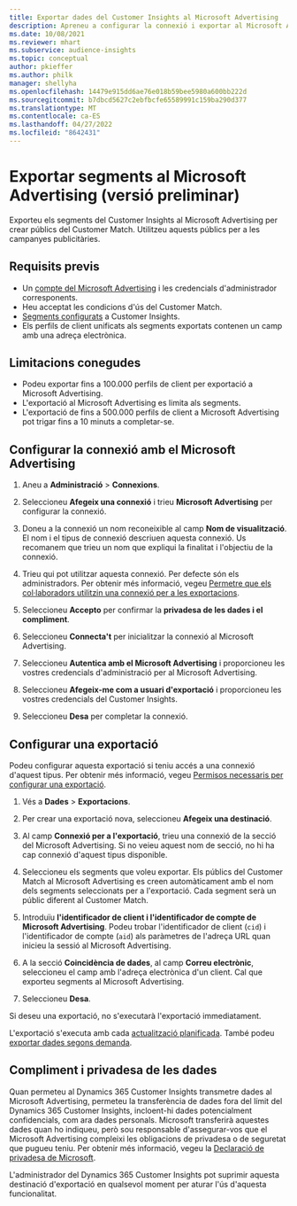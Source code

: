 ```yaml
---
title: Exportar dades del Customer Insights al Microsoft Advertising
description: Apreneu a configurar la connexió i exportar al Microsoft Advertising.
ms.date: 10/08/2021
ms.reviewer: mhart
ms.subservice: audience-insights
ms.topic: conceptual
author: pkieffer
ms.author: philk
manager: shellyha
ms.openlocfilehash: 14479e915dd6ae76e018b59bee5980a600bb222d
ms.sourcegitcommit: b7dbcd5627c2ebfbcfe65589991c159ba290d377
ms.translationtype: MT
ms.contentlocale: ca-ES
ms.lasthandoff: 04/27/2022
ms.locfileid: "8642431"
---
```

# <a name="export-segments-to-microsoft-advertising-preview"></a>Exportar segments al Microsoft Advertising (versió preliminar)

Exporteu els segments del Customer Insights al Microsoft Advertising per crear públics del Customer Match. Utilitzeu aquests públics per a les campanyes publicitàries.

## <a name="prerequisites"></a>Requisits previs

-   Un [compte del Microsoft Advertising](https://ads.microsoft.com/) i les credencials d'administrador corresponents.
-   Heu acceptat les condicions d'ús del Customer Match. 
-   [Segments configurats](segments.md) a Customer Insights.
-   Els perfils de client unificats als segments exportats contenen un camp amb una adreça electrònica.

## <a name="known-limitations"></a>Limitacions conegudes

- Podeu exportar fins a 100.000 perfils de client per exportació a Microsoft Advertising.
- L'exportació al Microsoft Advertising es limita als segments.
- L'exportació de fins a 500.000 perfils de client a Microsoft Advertising pot trigar fins a 10 minuts a completar-se. 


## <a name="set-up-the-connection-to-microsoft-advertising"></a>Configurar la connexió amb el Microsoft Advertising

1. Aneu a **Administració** > **Connexions**.

1. Seleccioneu **Afegeix una connexió** i trieu **Microsoft Advertising** per configurar la connexió.

1. Doneu a la connexió un nom reconeixible al camp **Nom de visualització**. El nom i el tipus de connexió descriuen aquesta connexió. Us recomanem que trieu un nom que expliqui la finalitat i l'objectiu de la connexió.

1. Trieu qui pot utilitzar aquesta connexió. Per defecte són els administradors. Per obtenir més informació, vegeu [Permetre que els col·laboradors utilitzin una connexió per a les exportacions](connections.md#allow-contributors-to-use-a-connection-for-exports).

1. Seleccioneu **Accepto** per confirmar la **privadesa de les dades i el compliment**.

1. Seleccioneu **Connecta't** per inicialitzar la connexió al Microsoft Advertising.

1. Seleccioneu **Autentica amb el Microsoft Advertising** i proporcioneu les vostres credencials d'administració per al Microsoft Advertising.

1. Seleccioneu **Afegeix-me com a usuari d'exportació** i proporcioneu les vostres credencials del Customer Insights.

1. Seleccioneu **Desa** per completar la connexió.

## <a name="configure-an-export"></a>Configurar una exportació

Podeu configurar aquesta exportació si teniu accés a una connexió d'aquest tipus. Per obtenir més informació, vegeu [Permisos necessaris per configurar una exportació](export-destinations.md#set-up-a-new-export).

1. Vés a **Dades** > **Exportacions**.

1. Per crear una exportació nova, seleccioneu **Afegeix una destinació**.

1. Al camp **Connexió per a l'exportació**, trieu una connexió de la secció del Microsoft Advertising. Si no veieu aquest nom de secció, no hi ha cap connexió d'aquest tipus disponible.

1. Seleccioneu els segments que voleu exportar. Els públics del Customer Match al Microsoft Advertising es creen automàticament amb el nom dels segments seleccionats per a l'exportació. Cada segment serà un públic diferent al Customer Match. 

1. Introduïu **l'identificador de client i l'identificador de compte de Microsoft Advertising**. Podeu trobar l'identificador de client (`cid`) i l'identificador de compte (`aid`) als paràmetres de l'adreça URL quan inicieu la sessió al Microsoft Advertising.

1. A la secció **Coincidència de dades**, al camp **Correu electrònic**, seleccioneu el camp amb l'adreça electrònica d'un client. Cal que exporteu segments al Microsoft Advertising.

1. Seleccioneu **Desa**.

Si deseu una exportació, no s'executarà l'exportació immediatament.

L'exportació s'executa amb cada [actualització planificada](system.md#schedule-tab). També podeu [exportar dades segons demanda](export-destinations.md#run-exports-on-demand). 


## <a name="data-privacy-and-compliance"></a>Compliment i privadesa de les dades

Quan permeteu al Dynamics 365 Customer Insights transmetre dades al Microsoft Advertising, permeteu la transferència de dades fora del límit del Dynamics 365 Customer Insights, incloent-hi dades potencialment confidencials, com ara dades personals. Microsoft transferirà aquestes dades quan ho indiqueu, però sou responsable d'assegurar-vos que el Microsoft Advertising compleixi les obligacions de privadesa o de seguretat que pugueu teniu. Per obtenir més informació, vegeu la [Declaració de privadesa de Microsoft](https://go.microsoft.com/fwlink/?linkid=396732).

L'administrador del Dynamics 365 Customer Insights pot suprimir aquesta destinació d'exportació en qualsevol moment per aturar l'ús d'aquesta funcionalitat.
